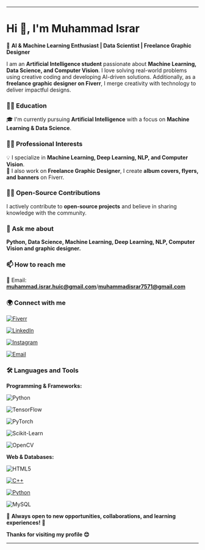 
---

# Hi 👋, I'm Muhammad Israr  

🚀 **AI & Machine Learning Enthusiast | Data Scientist | Freelance Graphic Designer**  

I am an **Artificial Intelligence student** passionate about **Machine Learning, Data Science, and Computer Vision**. I love solving real-world problems using creative coding and developing AI-driven solutions. Additionally, as a **freelance graphic designer on Fiverr**, I merge creativity with technology to deliver impactful designs.  

### 👨‍🎓 Education  
🎓 I'm currently pursuing **Artificial Intelligence** with a focus on **Machine Learning & Data Science**.  

### 👨‍💻 Professional Interests  
💡 I specialize in **Machine Learning, Deep Learning, NLP, and Computer Vision**.  
🎨 I also work on **Freelance Graphic Designer**, I create **album covers, flyers, and banners** on Fiverr.  

### 👨‍🏫 Open-Source Contributions  
I actively contribute to **open-source projects** and believe in sharing knowledge with the community.  

### 💬 Ask me about  
**Python, Data Science, Machine Learning, Deep Learning, NLP, Computer Vision and graphic designer.**  

### 📫 How to reach me  
📧 Email: **muhammad.israr.huic@gmail.com**/**muhammadisrar7571@gmail.com**

### 🌍 Connect with me  

[![Fiverr](https://img.shields.io/badge/Fiverr-1DBF73?style=for-the-badge&logo=fiverr&logoColor=white)](https://www.fiverr.com/) 

[![LinkedIn](https://img.shields.io/badge/LinkedIn-0077B5?style=for-the-badge&logo=linkedin&logoColor=white)](https://www.linkedin.com/) 

[![Instagram](https://img.shields.io/badge/Instagram-E4405F?style=for-the-badge&logo=instagram&logoColor=white)](https://www.instagram.com/) 

[![Email](https://img.shields.io/badge/Email-D14836?style=for-the-badge&logo=gmail&logoColor=white)](mailto:your-email@example.com)

### 🛠️ Languages and Tools  
**Programming & Frameworks:**  

![Python](https://img.shields.io/badge/Python-3776AB?style=for-the-badge&logo=python&logoColor=white)  

![TensorFlow](https://img.shields.io/badge/TensorFlow-FF6F00?style=for-the-badge&logo=tensorflow&logoColor=white)  

![PyTorch](https://img.shields.io/badge/PyTorch-EE4C2C?style=for-the-badge&logo=pytorch&logoColor=white)  

![Scikit-Learn](https://img.shields.io/badge/Scikit--Learn-F7931E?style=for-the-badge&logo=scikit-learn&logoColor=white)  

![OpenCV](https://img.shields.io/badge/OpenCV-5C3EE8?style=for-the-badge&logo=opencv&logoColor=white)  

**Web & Databases:**  

![HTML5](https://img.shields.io/badge/HTML5-E34F26?style=for-the-badge&logo=html5&logoColor=white)  

[![C++](https://img.shields.io/badge/C%2B%2B-00599C?style=for-the-badge&logo=c%2B%2B&logoColor=white)](https://isocpp.org/)

[![Python](https://img.shields.io/badge/Python-3776AB?style=for-the-badge&logo=python&logoColor=white)](https://www.python.org/)

![MySQL](https://img.shields.io/badge/MySQL-4479A1?style=for-the-badge&logo=mysql&logoColor=white)  

📌 **Always open to new opportunities, collaborations, and learning experiences!** 🚀 

**Thanks for visiting my profile 😊**

---


